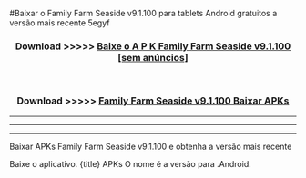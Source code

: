#Baixar o Family Farm Seaside v9.1.100   para tablets Android gratuitos a versão mais recente 5egyf


<div align="center">
<h3>Download >>>>> <a href="https://pt-web.web.app/?pt= Family Farm Seaside v9.1.100 ">Baixe o A P K Family Farm Seaside v9.1.100  [sem anúncios]</a></h3><br>

<h3>Download >>>>> <a href="https://pt-web.web.app/?pt= Family Farm Seaside v9.1.100 ">Family Farm Seaside v9.1.100  Baixar APKs</a></h3>
</div>

----------------------------------------------------------

----------------------------------------------------------

----------------------------------------------------------

Baixar APKs Family Farm Seaside v9.1.100  e obtenha a versão mais recente

Baixe o aplicativo. {title} APKs O nome é a versão para .Android.


